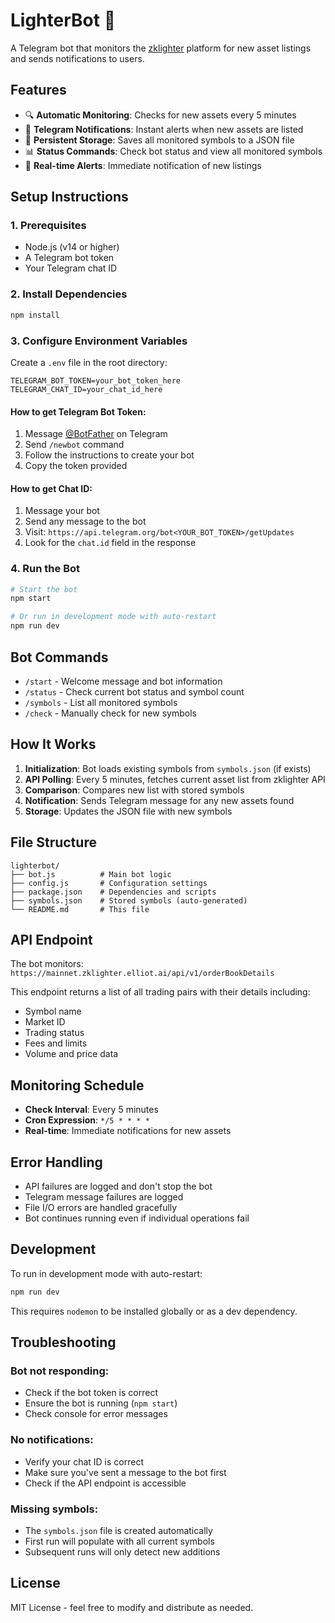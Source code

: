# LighterBot 🤖

A Telegram bot that monitors the [zklighter](https://mainnet.zklighter.elliot.ai/api/v1/orderBookDetails) platform for new asset listings and sends notifications to users.

## Features

- 🔍 **Automatic Monitoring**: Checks for new assets every 5 minutes
- 📱 **Telegram Notifications**: Instant alerts when new assets are listed
- 💾 **Persistent Storage**: Saves all monitored symbols to a JSON file
- 📊 **Status Commands**: Check bot status and view all monitored symbols
- 🚨 **Real-time Alerts**: Immediate notification of new listings

## Setup Instructions

### 1. Prerequisites

- Node.js (v14 or higher)
- A Telegram bot token
- Your Telegram chat ID

### 2. Install Dependencies

```bash
npm install
```

### 3. Configure Environment Variables

Create a `.env` file in the root directory:

```env
TELEGRAM_BOT_TOKEN=your_bot_token_here
TELEGRAM_CHAT_ID=your_chat_id_here
```

#### How to get Telegram Bot Token:

1. Message [@BotFather](https://t.me/botfather) on Telegram
2. Send `/newbot` command
3. Follow the instructions to create your bot
4. Copy the token provided

#### How to get Chat ID:

1. Message your bot
2. Send any message to the bot
3. Visit: `https://api.telegram.org/bot<YOUR_BOT_TOKEN>/getUpdates`
4. Look for the `chat.id` field in the response

### 4. Run the Bot

```bash
# Start the bot
npm start

# Or run in development mode with auto-restart
npm run dev
```

## Bot Commands

- `/start` - Welcome message and bot information
- `/status` - Check current bot status and symbol count
- `/symbols` - List all monitored symbols
- `/check` - Manually check for new symbols

## How It Works

1. **Initialization**: Bot loads existing symbols from `symbols.json` (if exists)
2. **API Polling**: Every 5 minutes, fetches current asset list from zklighter API
3. **Comparison**: Compares new list with stored symbols
4. **Notification**: Sends Telegram message for any new assets found
5. **Storage**: Updates the JSON file with new symbols

## File Structure

```
lighterbot/
├── bot.js          # Main bot logic
├── config.js       # Configuration settings
├── package.json    # Dependencies and scripts
├── symbols.json    # Stored symbols (auto-generated)
└── README.md       # This file
```

## API Endpoint

The bot monitors: `https://mainnet.zklighter.elliot.ai/api/v1/orderBookDetails`

This endpoint returns a list of all trading pairs with their details including:
- Symbol name
- Market ID
- Trading status
- Fees and limits
- Volume and price data

## Monitoring Schedule

- **Check Interval**: Every 5 minutes
- **Cron Expression**: `*/5 * * * *`
- **Real-time**: Immediate notifications for new assets

## Error Handling

- API failures are logged and don't stop the bot
- Telegram message failures are logged
- File I/O errors are handled gracefully
- Bot continues running even if individual operations fail

## Development

To run in development mode with auto-restart:

```bash
npm run dev
```

This requires `nodemon` to be installed globally or as a dev dependency.

## Troubleshooting

### Bot not responding:
- Check if the bot token is correct
- Ensure the bot is running (`npm start`)
- Check console for error messages

### No notifications:
- Verify your chat ID is correct
- Make sure you've sent a message to the bot first
- Check if the API endpoint is accessible

### Missing symbols:
- The `symbols.json` file is created automatically
- First run will populate with all current symbols
- Subsequent runs will only detect new additions

## License

MIT License - feel free to modify and distribute as needed.
